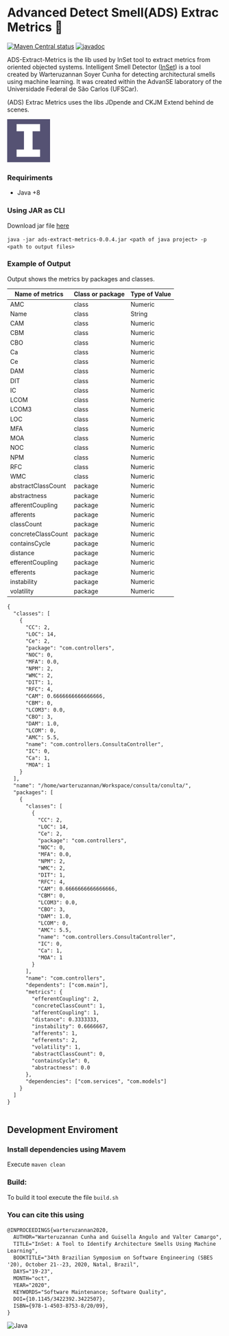 # Advanced Detect Smell(ADS) Extrac Metrics :mag_right:

[![Maven Central status](https://img.shields.io/maven-central/v/org.commonmark/commonmark.svg)](https://search.maven.org/#search%7Cga%7C1%7Cg%3A%22org.commonmark%22)
[![javadoc](https://www.javadoc.io/badge/org.commonmark/commonmark.svg?color=blue)](https://www.javadoc.io/doc/org.commonmark/commonmark)

ADS-Extract-Metrics is the lib used by InSet tool to extract metrics from oriented objected systems.
Intelligent Smell Detector ([InSet](https://inset-tool.github.io/])) is a tool created by Warteruzannan Soyer Cunha for detecting architectural smells using machine learning. It was created within the AdvanSE laboratory of the Universidade Federal de São Carlos (UFSCar).

(ADS) Extrac Metrics uses the libs JDpende and CKJM Extend behind de scenes.

<img src="./docs/logo.png" width="100">

### Requiriments

- Java +8

### Using JAR as CLI

Download jar file [here](https://github.com/warteruzannan/ads-extrac-metrics/blob/master/jar/ads-extract-metrics-0.0.4.jar)

`java -jar ads-extract-metrics-0.0.4.jar <path of java project> -p <path to output files>`

### Example of Output

Output shows the metrics by packages and classes.

| Name of metrics    | Class or package | Type of Value |
| ------------------ | ---------------- | ------------- |
| AMC                | class            | Numeric       |
| Name               | class            | String        |
| CAM                | class            | Numeric       |
| CBM                | class            | Numeric       |
| CBO                | class            | Numeric       |
| Ca                 | class            | Numeric       |
| Ce                 | class            | Numeric       |
| DAM                | class            | Numeric       |
| DIT                | class            | Numeric       |
| IC                 | class            | Numeric       |
| LCOM               | class            | Numeric       |
| LCOM3              | class            | Numeric       |
| LOC                | class            | Numeric       |
| MFA                | class            | Numeric       |
| MOA                | class            | Numeric       |
| NOC                | class            | Numeric       |
| NPM                | class            | Numeric       |
| RFC                | class            | Numeric       |
| WMC                | class            | Numeric       |
| abstractClassCount | package          | Numeric       |
| abstractness       | package          | Numeric       |
| afferentCoupling   | package          | Numeric       |
| afferents          | package          | Numeric       |
| classCount         | package          | Numeric       |
| concreteClassCount | package          | Numeric       |
| containsCycle      | package          | Numeric       |
| distance           | package          | Numeric       |
| efferentCoupling   | package          | Numeric       |
| efferents          | package          | Numeric       |
| instability        | package          | Numeric       |
| volatility         | package          | Numeric       |

```
{
  "classes": [
    {
      "CC": 2,
      "LOC": 14,
      "Ce": 2,
      "package": "com.controllers",
      "NOC": 0,
      "MFA": 0.0,
      "NPM": 2,
      "WMC": 2,
      "DIT": 1,
      "RFC": 4,
      "CAM": 0.6666666666666666,
      "CBM": 0,
      "LCOM3": 0.0,
      "CBO": 3,
      "DAM": 1.0,
      "LCOM": 0,
      "AMC": 5.5,
      "name": "com.controllers.ConsultaController",
      "IC": 0,
      "Ca": 1,
      "MOA": 1
    }
  ],
  "name": "/home/warteruzannan/Workspace/consulta/conulta/",
  "packages": [
    {
      "classes": [
        {
          "CC": 2,
          "LOC": 14,
          "Ce": 2,
          "package": "com.controllers",
          "NOC": 0,
          "MFA": 0.0,
          "NPM": 2,
          "WMC": 2,
          "DIT": 1,
          "RFC": 4,
          "CAM": 0.6666666666666666,
          "CBM": 0,
          "LCOM3": 0.0,
          "CBO": 3,
          "DAM": 1.0,
          "LCOM": 0,
          "AMC": 5.5,
          "name": "com.controllers.ConsultaController",
          "IC": 0,
          "Ca": 1,
          "MOA": 1
        }
      ],
      "name": "com.controllers",
      "dependents": ["com.main"],
      "metrics": {
        "efferentCoupling": 2,
        "concreteClassCount": 1,
        "afferentCoupling": 1,
        "distance": 0.3333333,
        "instability": 0.6666667,
        "afferents": 1,
        "efferents": 2,
        "volatility": 1,
        "abstractClassCount": 0,
        "containsCycle": 0,
        "abstractness": 0.0
      },
      "dependencies": ["com.services", "com.models"]
    }
  ]
}


```

## Development Enviroment

### Install dependencies using Mavem

Execute `maven clean`

### Build:

To build it tool execute the file `build.sh`

### You can cite this using

```
@INPROCEEDINGS{warteruzannan2020,
  AUTHOR="Warteruzannan Cunha and Guisella Angulo and Valter Camargo",
  TITLE="InSet: A Tool to Identify Architecture Smells Using Machine Learning",
  BOOKTITLE="34th Brazilian Symposium on Software Engineering (SBES '20), October 21--23, 2020, Natal, Brazil",
  DAYS="19-23",
  MONTH="oct",
  YEAR="2020",
  KEYWORDS="Software Maintenance; Software Quality",
  DOI={10.1145/3422392.3422507},
  ISBN={978-1-4503-8753-8/20/09},
}
```

![Java](https://img.shields.io/badge/java-%23ED8B00.svg?style=for-the-badge&logo=java&logoColor=white)

